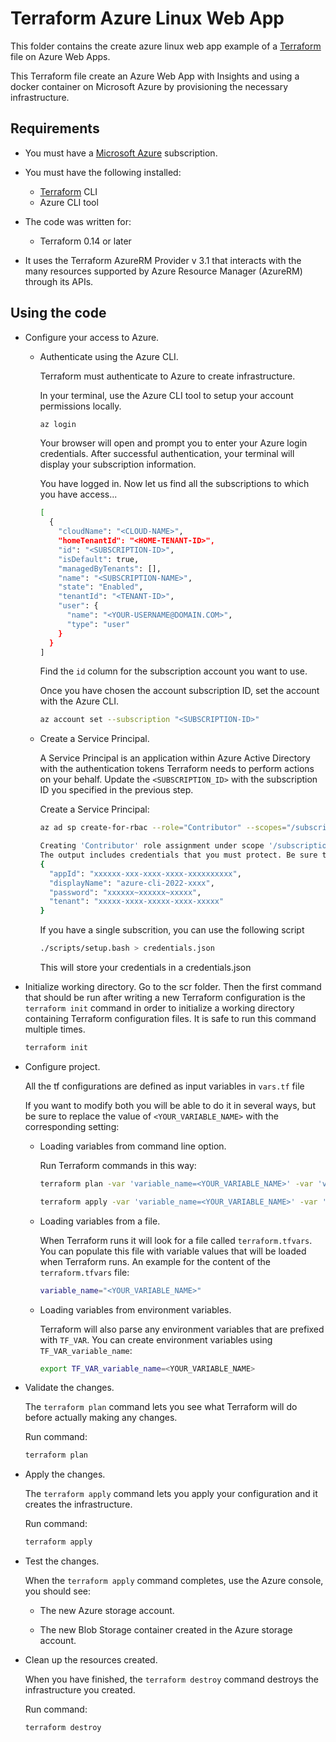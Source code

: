 # Terraform Azure Linux Web App

This folder contains the create azure linux web app example of a [Terraform](https://www.terraform.io/) file on Azure Web Apps.

This Terraform file create an Azure Web App with Insights and using a docker container on Microsoft Azure by provisioning the necessary infrastructure.

## Requirements

* You must have a [Microsoft Azure](https://azure.microsoft.com/) subscription.

* You must have the following installed:
  * [Terraform](https://www.terraform.io/) CLI
  * Azure CLI tool

* The code was written for:
  * Terraform 0.14 or later

* It uses the Terraform AzureRM Provider v 3.1 that interacts with the many resources supported by Azure Resource Manager (AzureRM) through its APIs.

## Using the code

* Configure your access to Azure.

  * Authenticate using the Azure CLI.

    Terraform must authenticate to Azure to create infrastructure.

    In your terminal, use the Azure CLI tool to setup your account permissions locally.

    ```bash
    az login  
    ```

    Your browser will open and prompt you to enter your Azure login credentials. After successful authentication, your terminal will display your subscription information.

    You have logged in. Now let us find all the subscriptions to which you have access...

    ```bash
    [
      {
        "cloudName": "<CLOUD-NAME>",
        "homeTenantId": "<HOME-TENANT-ID>",
        "id": "<SUBSCRIPTION-ID>",
        "isDefault": true,
        "managedByTenants": [],
        "name": "<SUBSCRIPTION-NAME>",
        "state": "Enabled",
        "tenantId": "<TENANT-ID>",
        "user": {
          "name": "<YOUR-USERNAME@DOMAIN.COM>",
          "type": "user"
        }
      }
    ]
    ```

    Find the `id` column for the subscription account you want to use.

    Once you have chosen the account subscription ID, set the account with the Azure CLI.

    ```bash
    az account set --subscription "<SUBSCRIPTION-ID>"
    ```

  * Create a Service Principal.

    A Service Principal is an application within Azure Active Directory with the authentication tokens Terraform needs to perform actions on your behalf. Update the `<SUBSCRIPTION_ID>` with the subscription ID you specified in the previous step.

    Create a Service Principal:

    ```bash
    az ad sp create-for-rbac --role="Contributor" --scopes="/subscriptions/<SUBSCRIPTION_ID>"

    Creating 'Contributor' role assignment under scope '/subscriptions/<SUBSCRIPTION_ID>'
    The output includes credentials that you must protect. Be sure that you do not include these credentials in your code or check the credentials into your source control. For more information, see https://aka.ms/azadsp-cli
    {
      "appId": "xxxxxx-xxx-xxxx-xxxx-xxxxxxxxxx",
      "displayName": "azure-cli-2022-xxxx",
      "password": "xxxxxx~xxxxxx~xxxxx",
      "tenant": "xxxxx-xxxx-xxxxx-xxxx-xxxxx"
    }
    ```
    If you have a single subscrition, you can use the following script
    ```bash
    ./scripts/setup.bash > credentials.json
    ```
    This will store your credentials in a credentials.json

* Initialize working directory.
  Go to the scr folder. Then the first command that should be run after writing a new Terraform configuration is the `terraform init` command in order to initialize a working directory containing Terraform configuration files. It is safe to run this command multiple times.

  ```bash
  terraform init
  ```

* Configure project.

  All the tf configurations are defined as  input variables in `vars.tf` file

  If you want to modify both you will be able to do it in several ways, but be sure to replace the value of `<YOUR_VARIABLE_NAME>` with the corresponding setting:

  * Loading variables from command line option.

    Run Terraform commands in this way:

    ```bash
    terraform plan -var 'variable_name=<YOUR_VARIABLE_NAME>' -var 'variable_name=<YOUR_VARIABLE_NAME>'
    ```

    ```bash
    terraform apply -var 'variable_name=<YOUR_VARIABLE_NAME>' -var 'variable_name=<YOUR_VARIABLE_NAME>'
    ```

  * Loading variables from a file.

    When Terraform runs it will look for a file called `terraform.tfvars`. You can populate this file with variable values that will be loaded when Terraform runs. An example for the content of the `terraform.tfvars` file:

    ```bash
    variable_name="<YOUR_VARIABLE_NAME>"
    ```

  * Loading variables from environment variables.

    Terraform will also parse any environment variables that are prefixed with `TF_VAR`. You can create environment variables using `TF_VAR_variable_name`:

    ```bash
    export TF_VAR_variable_name=<YOUR_VARIABLE_NAME>
    ```

 
* Validate the changes.

  The `terraform plan` command lets you see what Terraform will do before actually making any changes.

  Run command:

  ```bash
  terraform plan
  ```

* Apply the changes.

  The `terraform apply` command lets you apply your configuration and it creates the infrastructure.

  Run command:

  ```bash
  terraform apply
  ```

* Test the changes.

  When the `terraform apply` command completes, use the Azure console, you should see:
  
  * The new Azure storage account.

  * The new Blob Storage container created in the Azure storage account.

* Clean up the resources created.

  When you have finished, the `terraform destroy` command destroys the infrastructure you created.
  
  Run command:

  ```bash
  terraform destroy
  ```